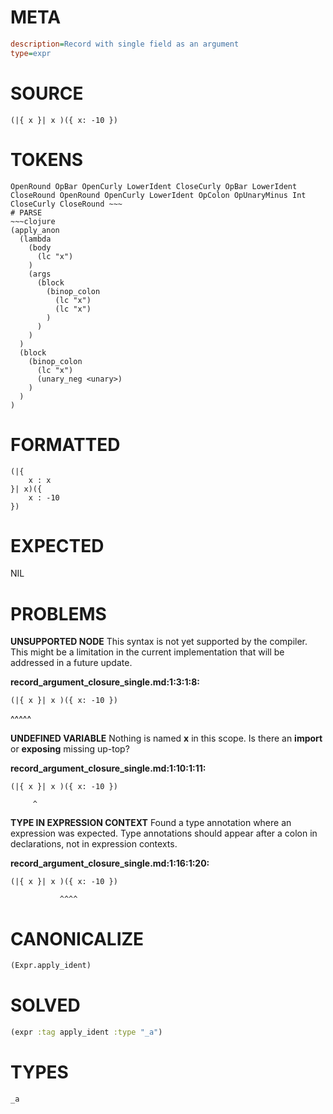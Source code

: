 # META
~~~ini
description=Record with single field as an argument
type=expr
~~~
# SOURCE
~~~roc
(|{ x }| x )({ x: -10 })
~~~
# TOKENS
~~~text
OpenRound OpBar OpenCurly LowerIdent CloseCurly OpBar LowerIdent CloseRound OpenRound OpenCurly LowerIdent OpColon OpUnaryMinus Int CloseCurly CloseRound ~~~
# PARSE
~~~clojure
(apply_anon
  (lambda
    (body
      (lc "x")
    )
    (args
      (block
        (binop_colon
          (lc "x")
          (lc "x")
        )
      )
    )
  )
  (block
    (binop_colon
      (lc "x")
      (unary_neg <unary>)
    )
  )
)
~~~
# FORMATTED
~~~roc
(|{
	x : x
}| x)({
	x : -10
})
~~~
# EXPECTED
NIL
# PROBLEMS
**UNSUPPORTED NODE**
This syntax is not yet supported by the compiler.
This might be a limitation in the current implementation that will be addressed in a future update.

**record_argument_closure_single.md:1:3:1:8:**
```roc
(|{ x }| x )({ x: -10 })
```
  ^^^^^


**UNDEFINED VARIABLE**
Nothing is named **x** in this scope.
Is there an **import** or **exposing** missing up-top?

**record_argument_closure_single.md:1:10:1:11:**
```roc
(|{ x }| x )({ x: -10 })
```
         ^


**TYPE IN EXPRESSION CONTEXT**
Found a type annotation where an expression was expected.
Type annotations should appear after a colon in declarations, not in expression contexts.

**record_argument_closure_single.md:1:16:1:20:**
```roc
(|{ x }| x )({ x: -10 })
```
               ^^^^


# CANONICALIZE
~~~clojure
(Expr.apply_ident)
~~~
# SOLVED
~~~clojure
(expr :tag apply_ident :type "_a")
~~~
# TYPES
~~~roc
_a
~~~
